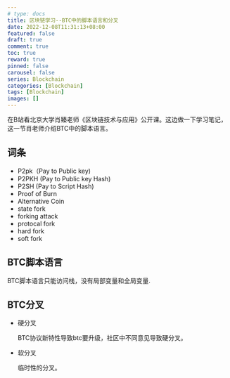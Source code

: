 ```yaml
---
# type: docs 
title: 区块链学习--BTC中的脚本语言和分叉
date: 2022-12-08T11:31:13+08:00
featured: false
draft: true
comment: true
toc: true
reward: true
pinned: false
carousel: false
series: Blockchain
categories: [Blockchain]
tags: [Blockchain]
images: []
---
```


在B站看北京大学肖臻老师《区块链技术与应用》公开课。这边做一下学习笔记，这一节肖老师介绍BTC中的脚本语言。


## 词条

- P2pk（Pay to Public key)
- P2PKH (Pay to Public key Hash)
- P2SH (Pay to Script Hash)
- Proof of Burn
- Alternative Coin
- state fork
- forking attack
- protocal fork
- hard fork
- soft fork

## BTC脚本语言

BTC脚本语言只能访问栈，没有局部变量和全局变量.

## BTC分叉

- 硬分叉
    
    BTC协议新特性导致btc要升级，社区中不同意见导致硬分叉。

- 软分叉

    临时性的分叉。 